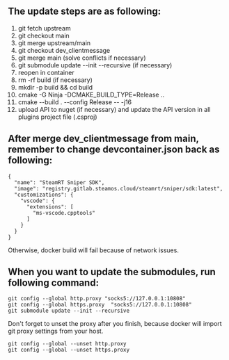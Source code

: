 ## The update steps are as following:
1. git fetch upstream
2. git checkout main
3. git merge upstream/main
4. git checkout dev_clientmessage
5. git merge main (solve conflicts if necessary)
6. git submodule update --init --recursive (if necessary)
7. reopen in container
8. rm -rf build (if necessary)
9. mkdir -p build && cd build
10. cmake -G Ninja -DCMAKE_BUILD_TYPE=Release ..
11. cmake --build . --config Release -- -j16
12. upload API to nuget (if necessary) and update the API version in all plugins project file (.csproj)

## After merge dev_clientmessage from main, remember to change devcontainer.json back as following:
```
{
  "name": "SteamRT Sniper SDK",
  "image": "registry.gitlab.steamos.cloud/steamrt/sniper/sdk:latest",
  "customizations": {
    "vscode": {
      "extensions": [
        "ms-vscode.cpptools"
      ]
    }
  }
}
```
Otherwise, docker build will fail because of network issues.

## When you want to update the submodules, run following command:
```
git config --global http.proxy "socks5://127.0.0.1:10808"
git config --global https.proxy  "socks5://127.0.0.1:10808"
git submodule update --init --recursive
```
Don't forget to unset the proxy after you finish, because docker will import git proxy settings from your host.
```
git config --global --unset http.proxy
git config --global --unset https.proxy
```
